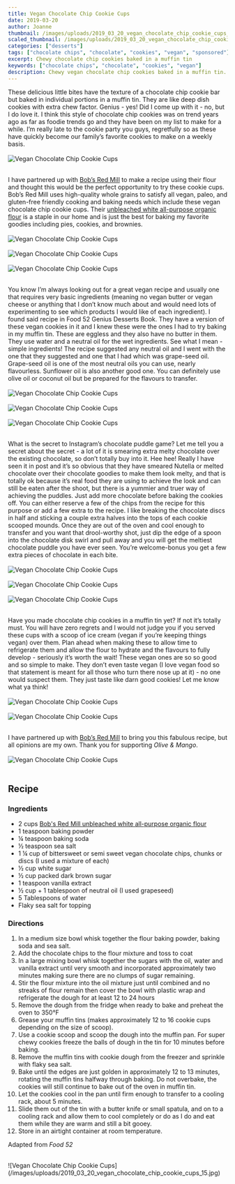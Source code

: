 ```yaml
---
title: Vegan Chocolate Chip Cookie Cups
date: 2019-03-20
author: Joanne
thumbnail: /images/uploads/2019_03_20_vegan_chocolate_chip_cookie_cups_1.jpg
scaled_thumbnail: /images/uploads/2019_03_20_vegan_chocolate_chip_cookie_cups_0.jpg
categories: ["desserts"]
tags: ["chocolate chips", "chocolate", "cookies", "vegan", "sponsored"]
excerpt: Chewy chocolate chip cookies baked in a muffin tin
keywords: ["chocolate chips", "chocolate", "cookies", "vegan"]
description: Chewy vegan chocolate chip cookies baked in a muffin tin. Delicious vegan baked desserts
---
```


These delicious little bites have the texture of a chocolate chip cookie bar but baked in individual portions in a muffin tin. They are like deep dish cookies with extra chew factor. Genius - yes! Did I come up with it - no, but I do love it. I think this style of chocolate chip cookies was on trend years ago as far as foodie trends go and they have been on my list to make for a while. I’m really late to the cookie party you guys, regretfully so as these have quickly become our family’s favorite cookies to make on a weekly basis.
</br>
</br>
![Vegan Chocolate Chip Cookie Cups](/images/uploads/2019_03_20_vegan_chocolate_chip_cookie_cups_2.jpg)
</br>
</br>

I have partnered up with <span class="highlight"><a rel="nofollow" href="https://www.bobsredmill.com/?utm_source=TheOliveAndMango&utm_medium=influencer&utm_campaign=bobsredmill">Bob’s Red Mill</a></span> to make a recipe using their flour and thought this would be the perfect opportunity to try these cookie cups. Bob’s Red Mill uses high-quality whole grains to satisfy all vegan, paleo, and gluten-free friendly cooking and baking needs which include these vegan chocolate chip cookie cups. Their <span class="highlight"><a rel="nofollow" href="https://www.bobsredmill.com/shop/flours-and-meals/organic-all-purpose-unbleached-white-flour.html">unbleached white all-purpose organic flour</a></span> is a staple in our home and is just the best for baking my favorite goodies including pies, cookies, and brownies.
</br>
</br>
![Vegan Chocolate Chip Cookie Cups](/images/uploads/2019_03_20_vegan_chocolate_chip_cookie_cups_3.jpg)
</br>
</br>
![Vegan Chocolate Chip Cookie Cups](/images/uploads/2019_03_20_vegan_chocolate_chip_cookie_cups_4.jpg)
</br>
</br>
![Vegan Chocolate Chip Cookie Cups](/images/uploads/2019_03_20_vegan_chocolate_chip_cookie_cups_5.jpg)
</br>
</br>

You know I’m always looking out for a great vegan recipe and usually one that requires very basic ingredients (meaning no vegan butter or vegan cheese or anything that I don’t know much about and would need lots of experimenting to see which products I would  like of each ingredient). I found said recipe in Food 52 Genius Desserts Book. They have a version of these vegan cookies in it and I knew these were the ones I had to try baking in my muffin tin. These are eggless and they also have no butter in them. They use water and a neutral oil for the wet ingredients. See what I mean - simple ingredients! The recipe suggested any neutral oil and I went with the one that they suggested and one that I had which was grape-seed oil. Grape-seed oil is one of the most neutral oils you can use, nearly flavourless. Sunflower oil is also another good one. You can definitely use olive oil or coconut oil but be prepared for the flavours to transfer.
</br>
</br>
![Vegan Chocolate Chip Cookie Cups](/images/uploads/2019_03_20_vegan_chocolate_chip_cookie_cups_6.jpg)
</br>
</br>
![Vegan Chocolate Chip Cookie Cups](/images/uploads/2019_03_20_vegan_chocolate_chip_cookie_cups_7.jpg)
</br>
</br>
![Vegan Chocolate Chip Cookie Cups](/images/uploads/2019_03_20_vegan_chocolate_chip_cookie_cups_8.jpg)
</br>
</br>

What is the secret to Instagram’s chocolate puddle game? Let me tell you a secret about the secret - a lot of it is smearing extra melty chocolate over the existing chocolate, so don’t totally buy into it.  Hee hee! Really I have seen it in post and it’s so obvious that they have smeared Nutella or melted chocolate over their chocolate goodies to make them look melty, and that is totally ok because it’s real food they are using to achieve the look and can still be eaten after the shoot, but there is a yummier and truer way of achieving the puddles. Just add more chocolate before baking the cookies off. You can either reserve a few of the chips from the recipe for this purpose or add a few extra to the recipe.  I like breaking the chocolate discs in half and sticking a couple extra halves into the tops of each cookie scooped mounds. Once they are out of the oven and cool enough to transfer and you want that drool-worthy shot, just dip the edge of a spoon into the chocolate disk swirl and pull away and you will get the meltiest chocolate puddle you have ever seen. You’re welcome-bonus you get a few extra pieces of chocolate in each bite.
</br>
</br>
![Vegan Chocolate Chip Cookie Cups](/images/uploads/2019_03_20_vegan_chocolate_chip_cookie_cups_9.jpg)
</br>
</br>
![Vegan Chocolate Chip Cookie Cups](/images/uploads/2019_03_20_vegan_chocolate_chip_cookie_cups_10.jpg)
</br>
</br>
![Vegan Chocolate Chip Cookie Cups](/images/uploads/2019_03_20_vegan_chocolate_chip_cookie_cups_11.jpg)
</br>
</br>

Have you made chocolate chip cookies in a muffin tin yet? If not it’s totally must. You will have zero regrets and I would not judge you if you served these cups with a scoop of ice cream (vegan if you’re keeping things vegan) over them. Plan ahead when making these to allow time to refrigerate them and allow the flour to hydrate and the flavours to fully develop - seriously it’s worth the wait! These vegan ones are so so good and so simple to make. They don’t even taste vegan (I love vegan food so that statement is meant for all those who turn there nose up at it)  - no one would suspect them. They just taste like darn good cookies! Let me know what ya think!
</br>
</br>
![Vegan Chocolate Chip Cookie Cups](/images/uploads/2019_03_20_vegan_chocolate_chip_cookie_cups_12.jpg)
</br>
</br>
![Vegan Chocolate Chip Cookie Cups](/images/uploads/2019_03_20_vegan_chocolate_chip_cookie_cups_13.jpg)
</br>
</br>

I have partnered up with <span class="highlight"><a rel="nofollow" href="https://www.bobsredmill.com/?utm_source=TheOliveAndMango&utm_medium=influencer&utm_campaign=bobsredmill">Bob’s Red Mill</a></span> to bring you this fabulous recipe, but all opinions are my own. Thank you for supporting _Olive & Mango_.
</br>
</br>
![Vegan Chocolate Chip Cookie Cups](/images/uploads/2019_03_20_vegan_chocolate_chip_cookie_cups_14.jpg)
</br>
</br>

## Recipe
### Ingredients

* <span itemprop="ingredients"> 2 cups <span class="highlight"><a rel="nofollow" href="https://www.bobsredmill.com/shop/flours-and-meals/organic-all-purpose-unbleached-white-flour.html">Bob's Red Mill unbleached white all-purpose organic flour</a></span> </span>
* <span itemprop="ingredients"> 1 teaspoon baking powder </span>
* <span itemprop="ingredients"> &frac14; teaspoon baking soda </span>
* <span itemprop="ingredients"> &frac12; teaspoon sea salt </span>
* <span itemprop="ingredients"> 1 &frac14; cup of bittersweet or semi sweet vegan chocolate chips, chunks or discs (I used a mixture of each) </span>
* <span itemprop="ingredients"> &frac12; cup white sugar</span>
* <span itemprop="ingredients"> &frac12; cup packed dark brown sugar</span>
* <span itemprop="ingredients"> 1 teaspoon vanilla extract</span>
* <span itemprop="ingredients"> &frac12; cup + 1 tablespoon of neutral oil (I used grapeseed) </span>
* <span itemprop="ingredients"> 5 Tablespoons of water</span>
* <span itemprop="ingredients"> Flaky sea salt for topping</span>

### Directions

1. In a medium size bowl whisk together the flour baking powder, baking soda and sea salt. 
2. Add the chocolate chips to the flour mixture and toss to coat
3. In a large mixing bowl whisk together the sugars with the oil, water and vanilla extract until very smooth and incorporated approximately two minutes making sure there are no clumps of sugar remaining. 
4. Stir the flour mixture into the oil mixture just until combined and no streaks of flour remain then cover the bowl with plastic wrap and refrigerate the dough for at least 12 to 24 hours
5. Remove the dough from the fridge when ready to bake and preheat the oven to 350°F
6. Grease your muffin tins (makes approximately 12 to 16 cookie cups depending on the size of scoop). 
7. Use a cookie scoop and scoop the dough into the muffin pan. For super chewy cookies freeze the balls of dough in the tin for 10 minutes before baking. 
8. Remove the muffin tins with cookie dough from the freezer and sprinkle with flaky sea salt. 
9. Bake until the edges are just golden in approximately 12 to 13 minutes, rotating the muffin tins halfway through baking. Do not overbake, the cookies will still continue to bake out of the oven in muffin tin. 
10. Let the cookies cool in the pan until firm enough to transfer to a cooling rack, about 5 minutes.  
11. Slide them out of the tin with a butter knife or small spatula, and on to a cooling rack and allow them to cool completely or do as I do and eat them while they are warm and still a bit gooey. 
12. Store in an airtight container at room temperature. 

Adapted from _Food 52_

</br>
![Vegan Chocolate Chip Cookie Cups](/images/uploads/2019_03_20_vegan_chocolate_chip_cookie_cups_15.jpg)
